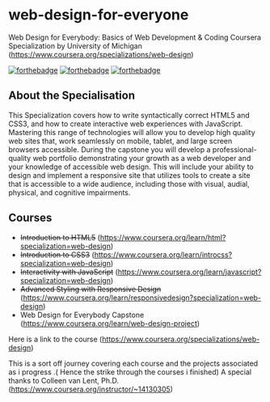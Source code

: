 # web-design-for-everyone
Web Design for Everybody: Basics of Web Development &amp; Coding Coursera Specialization by University of Michigan   (https://www.coursera.org/specializations/web-design)

[![forthebadge](https://forthebadge.com/images/badges/uses-css.svg)](https://forthebadge.com)    [![forthebadge](https://forthebadge.com/images/badges/uses-html.svg)](https://forthebadge.com)     [![forthebadge](https://forthebadge.com/images/badges/uses-js.svg)](https://forthebadge.com)
 ##  About the Specialisation
 
 This Specialization covers how to write syntactically correct HTML5 and CSS3, and how to create interactive web experiences with JavaScript. Mastering this range of technologies will allow you to develop high quality web sites that, work seamlessly on mobile, tablet, and large screen browsers accessible. During the capstone you will develop a professional-quality web portfolio demonstrating your growth as a web developer and your knowledge of accessible web design. This will include your ability to design and implement a responsive site that utilizes tools to create a site that is accessible to a wide audience, including those with visual, audial, physical, and cognitive impairments.
 
## Courses
- ~~Introduction to HTML5~~ (https://www.coursera.org/learn/html?specialization=web-design)
- ~~Introduction to CSS3~~  (https://www.coursera.org/learn/introcss?specialization=web-design)
- ~~Interactivity with JavaScript~~  (https://www.coursera.org/learn/javascript?specialization=web-design)
- ~~Advanced Styling with Responsive Design~~ (https://www.coursera.org/learn/responsivedesign?specialization=web-design)
- Web Design for Everybody Capstone (https://www.coursera.org/learn/web-design-project)


Here is a link to the course (https://www.coursera.org/specializations/web-design)

This is a sort off journey covering each course and the projects associated as i progress .( Hence the strike through the courses i finished)
A special thanks to Colleen van Lent, Ph.D. (https://www.coursera.org/instructor/~14130305)


